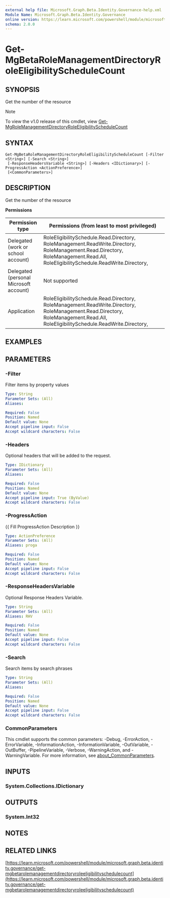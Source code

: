 ```yaml
---
external help file: Microsoft.Graph.Beta.Identity.Governance-help.xml
Module Name: Microsoft.Graph.Beta.Identity.Governance
online version: https://learn.microsoft.com/powershell/module/microsoft.graph.beta.identity.governance/get-mgbetarolemanagementdirectoryroleeligibilityschedulecount
schema: 2.0.0
---
```


# Get-MgBetaRoleManagementDirectoryRoleEligibilityScheduleCount

## SYNOPSIS
Get the number of the resource

> [!NOTE]
> To view the v1.0 release of this cmdlet, view [Get-MgRoleManagementDirectoryRoleEligibilityScheduleCount](/powershell/module/Microsoft.Graph.Identity.Governance/Get-MgRoleManagementDirectoryRoleEligibilityScheduleCount?view=graph-powershell-1.0)

## SYNTAX

```
Get-MgBetaRoleManagementDirectoryRoleEligibilityScheduleCount [-Filter <String>] [-Search <String>]
 [-ResponseHeadersVariable <String>] [-Headers <IDictionary>] [-ProgressAction <ActionPreference>]
 [<CommonParameters>]
```

## DESCRIPTION
Get the number of the resource

**Permissions**

| Permission type | Permissions (from least to most privileged) |
| --------------- | ------------------------------------------  |
| Delegated (work or school account) | RoleEligibilitySchedule.Read.Directory, RoleManagement.ReadWrite.Directory, RoleManagement.Read.Directory, RoleManagement.Read.All, RoleEligibilitySchedule.ReadWrite.Directory,  |
| Delegated (personal Microsoft account) | Not supported |
| Application | RoleEligibilitySchedule.Read.Directory, RoleManagement.ReadWrite.Directory, RoleManagement.Read.Directory, RoleManagement.Read.All, RoleEligibilitySchedule.ReadWrite.Directory,  |

## EXAMPLES

## PARAMETERS

### -Filter
Filter items by property values

```yaml
Type: String
Parameter Sets: (All)
Aliases:

Required: False
Position: Named
Default value: None
Accept pipeline input: False
Accept wildcard characters: False
```

### -Headers
Optional headers that will be added to the request.

```yaml
Type: IDictionary
Parameter Sets: (All)
Aliases:

Required: False
Position: Named
Default value: None
Accept pipeline input: True (ByValue)
Accept wildcard characters: False
```

### -ProgressAction
{{ Fill ProgressAction Description }}

```yaml
Type: ActionPreference
Parameter Sets: (All)
Aliases: proga

Required: False
Position: Named
Default value: None
Accept pipeline input: False
Accept wildcard characters: False
```

### -ResponseHeadersVariable
Optional Response Headers Variable.

```yaml
Type: String
Parameter Sets: (All)
Aliases: RHV

Required: False
Position: Named
Default value: None
Accept pipeline input: False
Accept wildcard characters: False
```

### -Search
Search items by search phrases

```yaml
Type: String
Parameter Sets: (All)
Aliases:

Required: False
Position: Named
Default value: None
Accept pipeline input: False
Accept wildcard characters: False
```

### CommonParameters
This cmdlet supports the common parameters: -Debug, -ErrorAction, -ErrorVariable, -InformationAction, -InformationVariable, -OutVariable, -OutBuffer, -PipelineVariable, -Verbose, -WarningAction, and -WarningVariable. For more information, see [about_CommonParameters](http://go.microsoft.com/fwlink/?LinkID=113216).

## INPUTS

### System.Collections.IDictionary
## OUTPUTS

### System.Int32
## NOTES

## RELATED LINKS

[https://learn.microsoft.com/powershell/module/microsoft.graph.beta.identity.governance/get-mgbetarolemanagementdirectoryroleeligibilityschedulecount](https://learn.microsoft.com/powershell/module/microsoft.graph.beta.identity.governance/get-mgbetarolemanagementdirectoryroleeligibilityschedulecount)

























